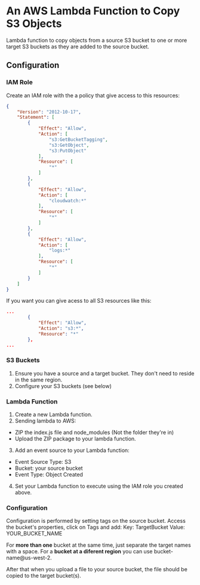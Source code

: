 # An AWS Lambda Function to Copy S3 Objects

Lambda function to copy objects from a source S3 bucket to one or more target S3 buckets as they are added to the source bucket.

## Configuration

### IAM Role

Create an IAM role with the a policy that give access to this resources:

```json
{
    "Version": "2012-10-17",
    "Statement": [
        {
            "Effect": "Allow",
            "Action": [
                "s3:GetBucketTagging",
                "s3:GetObject",
                "s3:PutObject"
            ],
            "Resource": [
                "*"
            ]
        },
        {
            "Effect": "Allow",
            "Action": [
                "cloudwatch:*"
            ],
            "Resource": [
                "*"
            ]
        },
        {
            "Effect": "Allow",
            "Action": [
                "logs:*"
            ],
            "Resource": [
                "*"
            ]
        }
    ]
}
```

If you want you can give acess to all S3 resources like this:

```json
...
        {
            "Effect": "Allow",
            "Action": "s3:*",
            "Resource": "*"
        },
...
```

### S3 Buckets

1. Ensure you have a source and a target bucket. They don't need to reside in the same region.
2. Configure your S3 buckets (see below)

### Lambda Function

1. Create a new Lambda function.
2. Sending lambda to AWS:
 * ZIP the index.js file and node_modules (Not the folder they're in)
 * Upload the ZIP package to your lambda function.
3. Add an event source to your Lambda function:
 * Event Source Type: S3
 * Bucket: your source bucket
 * Event Type: Object Created
4. Set your Lambda function to execute using the IAM role you created above.

### Configuration

Configuration is performed by setting tags on the source bucket. Access the bucket's properties, click on Tags and add:
Key: TargetBucket
Value: YOUR_BUCKET_NAME

For **more than one** bucket at the same time, just separate the target names with a space.
For a **bucket at a diferent region** you can use bucket-name@us-west-2.

After that when you upload a file to your source bucket, the file should be copied to the target bucket(s).
